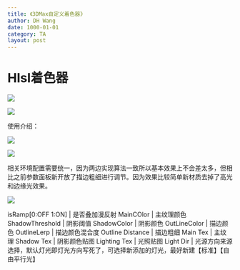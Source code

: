 ```yaml
---
title: 《3DMax自定义着色器》
author: DH Wang
date: 1000-01-01
category: TA
layout: post
---
```

# Hlsl着色器


![](https://dhwblog-1301640854.cos.ap-chongqing.myqcloud.com/picture/img/21/12/7/1.jpg)
 



![](https://dhwblog-1301640854.cos.ap-chongqing.myqcloud.com/picture/img/21/12/7/2.jpg)
 




使用介绍：

![](https://dhwblog-1301640854.cos.ap-chongqing.myqcloud.com/picture/img/21/12/7/3.jpg)
 

![](https://dhwblog-1301640854.cos.ap-chongqing.myqcloud.com/picture/img/21/12/7/4.jpg)
 



相关环境配置需要统一，因为两边实现算法一致所以基本效果上不会差太多，但相比之前参数面板新开放了描边粗细进行调节。因为效果比较简单新材质去掉了高光和边缘光效果。

![](https://dhwblog-1301640854.cos.ap-chongqing.myqcloud.com/picture/img/21/12/7/5.jpg)
 


isRamp[0:OFF 1:ON]  | 	是否叠加漫反射
MainCOlor	        |  主纹理颜色
ShadowThreshold	    |  阴影阈值
ShadowColor 	    |  阴影颜色 
OutLineColor	    |  描边颜色
OutlineLerp	        |  描边颜色混合度
Outline Distance    | 描边粗细 
Main Tex	        |  主纹理
Shadow Tex	        |  阴影颜色贴图
Lighting Tex	    |  光照贴图
Light Dir	        |  光源方向来源选择，默认灯光即灯光方向写死了，可选择新添加的灯光，最好新建【标准】【自由平行光】


